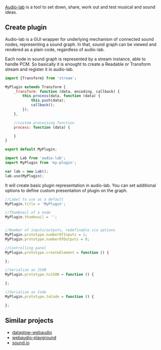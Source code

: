 [Audio-lab](http://dfcreative.github.io/audio-lab) is a tool to set down, share, work out and test musical and sound ideas.


## Create plugin

Audio-lab is a GUI wrapper for underlying mechanism of connected sound nodes, representing a sound graph. In that, sound graph can be viewed and rendered as a plain code, regardless of audio-lab.

Each node in sound graph is represented by a stream instance, able to handle PCM. So basically it is enought to create a Readable or Transform stream and register it in audio-lab.

```js
import {Transform} from 'stream';

MyPlugin extends Transform {
	_transform: function (data, encoding, callback) {
		this.process(data, function (data) {
			this.push(data);
			callback();
		});
	},

	//custom processing function
	process: function (data) {

	}
}

export default MyPlugin;
```

```js
import Lab from 'audio-lab';
import MyPlugin from 'my-plugin';

var lab = new Lab();
lab.use(MyPlugin);
```

It will create basic plugin representation in audio-lab.
You can set additional options to define custom presentation of plugin on the graph.

```js
//Label to use as a default
MyPlugin.title = 'MyPlugin';

//Thumbnail of a node
MyPlugin.thumbnail = '';


//Number of inputs/outputs, redefinable via options
MyPlugin.prototype.numberOfInputs = 1;
MyPlugin.prototype.numberOfOutputs = 0;

//Controlling panel
MyPlugin.prototype.createElement = function () {

};

//Serialize as JSON
MyPlugin.prototype.toJSON = function () {

};

//Serialize as Code
MyPlugin.prototype.toCode = function () {

};
```


## Similar projects

* [dataglow-webaudio](https://github.com/forresto/dataflow-webaudio)
* [webaudio-playground](https://github.com/cwilso/WebAudio)
* [sound.io](https://github.com/soundio/soundio)